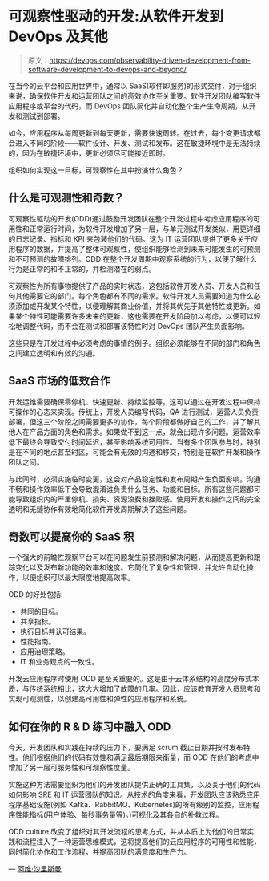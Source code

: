 # 可观察性驱动的开发:从软件开发到 DevOps 及其他

> 原文：<https://devops.com/observability-driven-development-from-software-development-to-devops-and-beyond/>

在当今的云平台和应用世界中，通常以 SaaS(软件即服务)的形式交付，对于组织来说，确保软件开发和运营团队之间的高效协作至关重要。软件开发团队编写软件应用程序或平台的代码，而 DevOps 团队简化并自动化整个生产生命周期，从开发和测试到部署。

如今，应用程序从每周更新到每天更新，需要快速周转。在过去，每个变更请求都会进入不同的阶段——软件设计、开发、测试和发布。这在敏捷环境中是无法持续的，因为在敏捷环境中，更新必须尽可能接近即时。

组织如何实现这一目标，可观察性在其中扮演什么角色？

## **什么是可观测性和奇数？**

可观察性驱动的开发(ODD)通过鼓励开发团队在整个开发过程中考虑应用程序的可用性和正常运行时间，为软件开发增加了另一层，与单元测试开发类似，用更详细的日志记录、指标和 KPI 来包装他们的代码。这为 IT 运营团队提供了更多关于应用程序的数据，并提高了整体可观察性，使组织能够检测到未来可能发生的可预测和不可预测的故障排列。ODD 在整个开发周期中观察系统的行为，以便了解什么行为是正常的和不正常的，并检测潜在的弱点。

可观察性为所有事物提供了产品的实时状态，这包括软件开发人员、开发人员和任何其他需要它的部门。每个角色都有不同的需求。软件开发人员需要知道为什么必须添加或开发某个特性，以便理解其商业价值，并将其优先于其他特性或更新。如果某个特性可能需要许多未来的更新，这也需要在开发阶段加以考虑，以便可以轻松地调整代码，而不会在测试和部署该特性时对 DevOps 团队产生负面影响。

这些只是在开发过程中必须考虑的事情的例子。组织必须能够在不同的部门和角色之间建立透明和有效的沟通。

## **SaaS 市场的低效合作**

开发运维需要确保零停机、快速更新、持续监控等。这可以通过在开发过程中保持可操作的心态来实现。传统上，开发人员编写代码，QA 进行测试，运营人员负责部署，但这三个阶段之间需要更多的协作，每个阶段都做好自己的工作，并了解其他人在产品方面的角色和需求。如果做不到这一点，就会出现许多问题。运营效率低下最终会导致交付时间延迟，甚至影响系统可用性。当有多个团队参与时，特别是在不同的地点甚至时区，可能会有无效的沟通和移交，特别是在软件开发和操作团队之间。

与此同时，必须实施临时变更，这会对产品稳定性和发布周期产生负面影响。沟通不畅和操作效率低下会导致混淆谁负责什么任务、功能和目标。所有这些问题都可能导致组织内的严重停机、损失、资源浪费和挫败感。使用开发和操作之间的完全透明和无缝协作有效地简化软件开发周期解决了这些问题。

## **奇数可以提高你的 SaaS 积**

一个强大的前瞻性观察平台可以在问题发生前预测和解决问题，从而提高更新和跟踪变化以及发布新功能的效率和速度。它简化了复杂性和管理，并允许自动化操作，以便组织可以最大限度地提高效率。

ODD 的好处包括:

*   共同的目标。
*   共享指标。
*   执行目标并认可结果。
*   性能指南。
*   应用治理策略。
*   IT 和业务观点的一致性。

开发云应用程序时使用 ODD 是至关重要的。这是由于云体系结构的高度分布式本质，与传统系统相比，这大大增加了故障的几率。因此，应该教育开发人员思考和实现可观测性，以创建高可用性和弹性的应用程序和系统。

## **如何在你的 R & D 练习中融入 ODD**

今天，开发团队和实践在持续的压力下，要满足 scrum 截止日期并按时发布特性。他们根据他们的代码有效性和满足最后期限来衡量，而 ODD 在他们的考虑中增加了另一层可服务性和可观察性度量。

实施这种方法需要组织为他们的开发团队提供正确的工具集，以及关于他们的代码如何影响 SRE 和 IT 运营团队的知识。从技术的角度来看，开发团队应该熟悉应用程序基础设施(例如 Kafka、RabbitMQ、Kubernetes)的所有级别的监控，应用程序性能指标(用户体验、每秒事务量等)。)可视化及其各自的补救过程。

ODD culture 改变了组织对其开发流程的思考方式，并从本质上为他们的日常实践和流程注入了一种运营思维模式，这将提高他们的云应用程序的可用性和性能，同时简化协作和工作流程，并提高团队的满意度和生产力。

— [阿维·沙里斯曼](https://devops.com/author/avi-shalisman/)